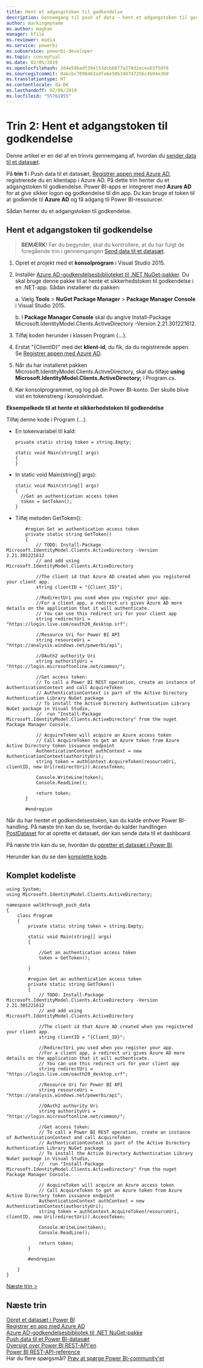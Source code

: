 ```yaml
---
title: Hent et adgangstoken til godkendelse
description: Gennemgang til push af data – hent et adgangstoken til godkendelse
author: markingmyname
ms.author: maghan
manager: kfile
ms.reviewer: madia
ms.service: powerbi
ms.subservice: powerbi-developer
ms.topic: conceptual
ms.date: 02/05/2019
ms.openlocfilehash: 2d4e59badf394153dcb6877a270d2ecea63f5df6
ms.sourcegitcommit: 0abcbc7898463adfa6e50b348747256c4b94e360
ms.translationtype: HT
ms.contentlocale: da-DK
ms.lasthandoff: 02/06/2019
ms.locfileid: "55761955"
---
```

# <a name="step-2-get-an-authentication-access-token"></a>Trin 2: Hent et adgangstoken til godkendelse

Denne artikel er en del af en trinvis gennemgang af, hvordan du [sender data til et datasæt](walkthrough-push-data.md).

På **trin 1** i Push data til et datasæt, [Registrer appen med Azure AD](walkthrough-push-data-register-app-with-azure-ad.md), registrerede du en klientapp i Azure AD. På dette trin henter du et adgangstoken til godkendelse. Power BI-apps er integreret med **Azure AD** for at give sikker logon og godkendelse til din app. Du kan bruge et token til at godkende til **Azure AD** og få adgang til Power BI-ressourcer.

Sådan henter du et adgangstoken til godkendelse.

## <a name="get-an-authentication-access-token"></a>Hent et adgangstoken til godkendelse

> **BEMÆRK**! Før du begynder, skal du kontrollere, at du har fulgt de foregående trin i gennemgangen [Send data til et datasæt](walkthrough-push-data.md).
> 
> 

1. Opret et projekt med et **konsolprogram** i Visual Studio 2015.
2. Installér [Azure AD-godkendelsesbiblioteket til .NET NuGet-pakker](https://www.nuget.org/packages/Microsoft.IdentityModel.Clients.ActiveDirectory/). Du skal bruge denne pakke til at hente et sikkerhedstoken til godkendelse i en .NET-app. Sådan installerer du pakken:

     a. Vælg **Tools** > **NuGet Package Manager** > **Package Manager Console** i Visual Studio 2015.

     b. I **Package Manager Console** skal du angive Install-Package Microsoft.IdentityModel.Clients.ActiveDirectory -Version 2.21.301221612.
3. Tilføj koden herunder i klassen Program {...}.
4. Erstat "{ClientID}" med det **klient-id**, du fik, da du registrerede appen. Se [Registrer appen med Azure AD](walkthrough-push-data-register-app-with-azure-ad.md).
5. Når du har installeret pakken Microsoft.IdentityModel.Clients.ActiveDirectory, skal du tilføje **using Microsoft.IdentityModel.Clients.ActiveDirectory;** i Program.cs.
6. Kør konsolprogrammet, og log på din Power BI-konto. Der skulle blive vist en tokenstreng i konsolvinduet.

**Eksempelkode til at hente et sikkerhedstoken til godkendelse**

Tilføj denne kode i Program {...}.

* En tokenvariabel til kald:
  
  ```
  private static string token = string.Empty;
  
  static void Main(string[] args)
  {
  }
  ```
* In static void Main(string[] args):
  
  ```
  static void Main(string[] args)
  {
    //Get an authentication access token
    token = GetToken();
  }
  ```
* Tilføj metoden GetToken():

```
       #region Get an authentication access token
       private static string GetToken()
       {
           // TODO: Install-Package Microsoft.IdentityModel.Clients.ActiveDirectory -Version 2.21.301221612
           // and add using Microsoft.IdentityModel.Clients.ActiveDirectory

           //The client id that Azure AD created when you registered your client app.
           string clientID = "{Client_ID}";

           //RedirectUri you used when you register your app.
           //For a client app, a redirect uri gives Azure AD more details on the application that it will authenticate.
           // You can use this redirect uri for your client app
           string redirectUri = "https://login.live.com/oauth20_desktop.srf";

           //Resource Uri for Power BI API
           string resourceUri = "https://analysis.windows.net/powerbi/api";

           //OAuth2 authority Uri
           string authorityUri = "https://login.microsoftonline.net/common/";

           //Get access token:
           // To call a Power BI REST operation, create an instance of AuthenticationContext and call AcquireToken
           // AuthenticationContext is part of the Active Directory Authentication Library NuGet package
           // To install the Active Directory Authentication Library NuGet package in Visual Studio,
           //  run "Install-Package Microsoft.IdentityModel.Clients.ActiveDirectory" from the nuget Package Manager Console.

           // AcquireToken will acquire an Azure access token
           // Call AcquireToken to get an Azure token from Azure Active Directory token issuance endpoint
           AuthenticationContext authContext = new AuthenticationContext(authorityUri);
           string token = authContext.AcquireToken(resourceUri, clientID, new Uri(redirectUri)).AccessToken;

           Console.WriteLine(token);
           Console.ReadLine();

           return token;
       }

       #endregion
```

Når du har hentet et godkendelsestoken, kan du kalde enhver Power BI-handling. På næste trin kan du se, hvordan du kalder handlingen [PostDataset](https://docs.microsoft.com/rest/api/power-bi/pushdatasets) for at oprette et datasæt, der kan sende data til et dashboard.

På næste trin kan du se, hvordan du [opretter et datasæt i Power BI](walkthrough-push-data-create-dataset.md).

Herunder kan du se den [komplette kode](#code).

<a name="code"/>

## <a name="complete-code-listing"></a>Komplet kodeliste

    using System;
    using Microsoft.IdentityModel.Clients.ActiveDirectory;

    namespace walkthrough_push_data
    {
        class Program
        {
            private static string token = string.Empty;

            static void Main(string[] args)
            {

                //Get an authentication access token
                token = GetToken();

            }

            #region Get an authentication access token
            private static string GetToken()
            {
                // TODO: Install-Package Microsoft.IdentityModel.Clients.ActiveDirectory -Version 2.21.301221612
                // and add using Microsoft.IdentityModel.Clients.ActiveDirectory

                //The client id that Azure AD created when you registered your client app.
                string clientID = "{Client_ID}";

                //RedirectUri you used when you register your app.
                //For a client app, a redirect uri gives Azure AD more details on the application that it will authenticate.
                // You can use this redirect uri for your client app
                string redirectUri = "https://login.live.com/oauth20_desktop.srf";

                //Resource Uri for Power BI API
                string resourceUri = "https://analysis.windows.net/powerbi/api";

                //OAuth2 authority Uri
                string authorityUri = "https://login.microsoftonline.net/common/";

                //Get access token:
                // To call a Power BI REST operation, create an instance of AuthenticationContext and call AcquireToken
                // AuthenticationContext is part of the Active Directory Authentication Library NuGet package
                // To install the Active Directory Authentication Library NuGet package in Visual Studio,
                //  run "Install-Package Microsoft.IdentityModel.Clients.ActiveDirectory" from the nuget Package Manager Console.

                // AcquireToken will acquire an Azure access token
                // Call AcquireToken to get an Azure token from Azure Active Directory token issuance endpoint
                AuthenticationContext authContext = new AuthenticationContext(authorityUri);
                string token = authContext.AcquireToken(resourceUri, clientID, new Uri(redirectUri)).AccessToken;

                Console.WriteLine(token);
                Console.ReadLine();

                return token;
            }

            #endregion

        }
    }

[Næste trin >](walkthrough-push-data-create-dataset.md)

## <a name="next-steps"></a>Næste trin

[Opret et datasæt i Power BI](walkthrough-push-data-create-dataset.md)  
[Registrer en app med Azure AD](walkthrough-push-data-register-app-with-azure-ad.md)  
[Azure AD-godkendelsesbibliotek til .NET NuGet-pakke](https://www.nuget.org/packages/Microsoft.IdentityModel.Clients.ActiveDirectory/)  
[Push data til et Power BI-datasæt](walkthrough-push-data.md)  
[Oversigt over Power BI REST-API'en](overview-of-power-bi-rest-api.md)  
[Power BI REST-API-reference](https://docs.microsoft.com/rest/api/power-bi/)  
Har du flere spørgsmål? [Prøv at spørge Power BI-community'et](http://community.powerbi.com/)